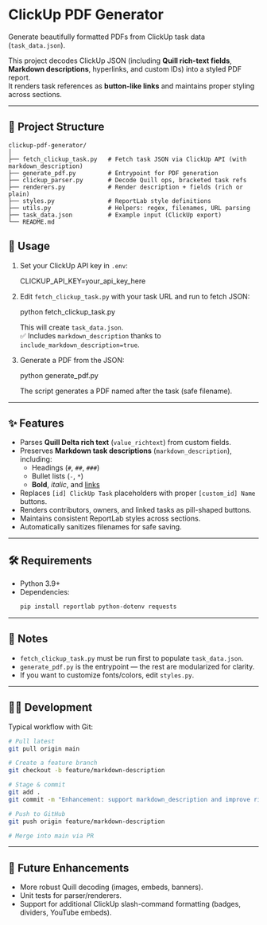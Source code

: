 # ClickUp PDF Generator

Generate beautifully formatted PDFs from ClickUp task data (`task_data.json`).

This project decodes ClickUp JSON (including **Quill rich-text fields**, **Markdown descriptions**, hyperlinks, and custom IDs) into a styled PDF report.  
It renders task references as **button-like links** and maintains proper styling across sections.

---

## 🔧 Project Structure

```text
clickup-pdf-generator/
│
├── fetch_clickup_task.py   # Fetch task JSON via ClickUp API (with markdown_description)
├── generate_pdf.py         # Entrypoint for PDF generation
├── clickup_parser.py       # Decode Quill ops, bracketed task refs
├── renderers.py            # Render description + fields (rich or plain)
├── styles.py               # ReportLab style definitions
├── utils.py                # Helpers: regex, filenames, URL parsing
├── task_data.json          # Example input (ClickUp export)
└── README.md
```

## 🚀 Usage

1. Set your ClickUp API key in `.env`:
   
   CLICKUP_API_KEY=your_api_key_here
   
2. Edit `fetch_clickup_task.py` with your task URL and run to fetch JSON:
   
   python fetch_clickup_task.py
   
   This will create `task_data.json`.  
   ✅ Includes `markdown_description` thanks to `include_markdown_description=true`.

3. Generate a PDF from the JSON:
   
   python generate_pdf.py
   
   The script generates a PDF named after the task (safe filename).

---

## ✨ Features

- Parses **Quill Delta rich text** (`value_richtext`) from custom fields.
- Preserves **Markdown task descriptions** (`markdown_description`), including:
  - Headings (`#`, `##`, `###`)
  - Bullet lists (`-`, `*`)
  - **Bold**, *italic*, and [links](url)
- Replaces `[id] ClickUp Task` placeholders with proper `[custom_id] Name` buttons.
- Renders contributors, owners, and linked tasks as pill-shaped buttons.
- Maintains consistent ReportLab styles across sections.
- Automatically sanitizes filenames for safe saving.

---

## 🛠 Requirements

- Python 3.9+
- Dependencies:
  ```bash
  pip install reportlab python-dotenv requests
  ```

---

## 📌 Notes

- `fetch_clickup_task.py` must be run first to populate `task_data.json`.
- `generate_pdf.py` is the entrypoint — the rest are modularized for clarity.
- If you want to customize fonts/colors, edit `styles.py`.

---

## 🧑‍💻 Development

Typical workflow with Git:

```bash
# Pull latest
git pull origin main

# Create a feature branch
git checkout -b feature/markdown-description

# Stage & commit
git add .
git commit -m "Enhancement: support markdown_description and improve rich text rendering"

# Push to GitHub
git push origin feature/markdown-description

# Merge into main via PR
```

---

## 🔮 Future Enhancements

- More robust Quill decoding (images, embeds, banners).
- Unit tests for parser/renderers.
- Support for additional ClickUp slash-command formatting (badges, dividers, YouTube embeds).
